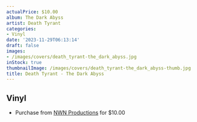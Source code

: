 ```yaml
---
actualPrice: $10.00
album: The Dark Abyss
artist: Death Tyrant
categories:
- Vinyl
date: '2023-11-29T06:13:14'
draft: false
images:
- /images/covers/death_tyrant-the_dark_abyss.jpg
inStock: true
thumbnailImage: /images/covers/death_tyrant-the_dark_abyss-thumb.jpg
title: Death Tyrant - The Dark Abyss
---
```


## Vinyl
* Purchase from [NWN Productions](http://shop.nwnprod.com/index.php?route=product/product&path=75&product_id=39459&sort=pd.name&order=ASC) for $10.00
